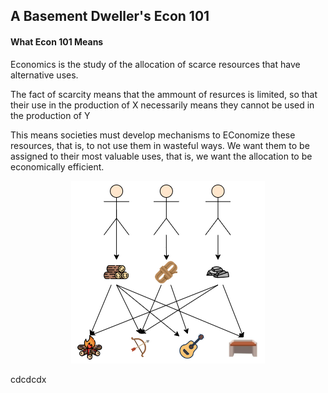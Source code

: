 ## A Basement Dweller's Econ 101
 
#### What Econ 101 Means

Economics is the study of the allocation of scarce resources that have alternative uses.

The fact of scarcity means that the ammount of resurces is limited, so that their use in the production of X necessarily means they cannot be used in the production of Y

This means societies must develop mechanisms to EConomize these resources, that is, to not use them in wasteful ways. We want them to be assigned to their most valuable uses, that is, we want the allocation to be economically efficient. 

<center>

![alt text](image.png)

</center>

cdcdcdx